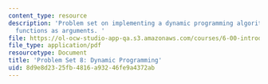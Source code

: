 ```yaml
---
content_type: resource
description: 'Problem set on implementing a dynamic programming algorithm and passing
  functions as arguments. '
file: https://ol-ocw-studio-app-qa.s3.amazonaws.com/courses/6-00-introduction-to-computer-science-and-programming-fall-2008/8d9e8d2325fb4816a93246fe9a4372ab_pset8.pdf
file_type: application/pdf
resourcetype: Document
title: 'Problem Set 8: Dynamic Programming'
uid: 8d9e8d23-25fb-4816-a932-46fe9a4372ab
---
```

